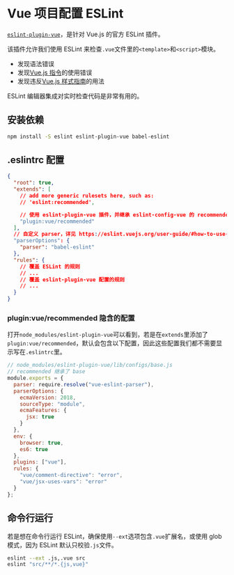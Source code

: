 # Vue 项目配置 ESLint

[`eslint-plugin-vue`](https://github.com/vuejs/eslint-plugin-vue)，是针对 Vue.js 的官方 ESLint 插件。

该插件允许我们使用 ESLint 来检查`.vue`文件里的`<template>`和`<script>`模块。

- 发现语法错误
- 发现[Vue.js 指令](https://vuejs.org/v2/api/#Directives)的使用错误
- 发现违反[Vue.js 样式指南](https://vuejs.org/v2/style-guide/)的用法

ESLint 编辑器集成对实时检查代码是非常有用的。

## 安装依赖

```sh
npm install -S eslint eslint-plugin-vue babel-eslint
```

## .eslintrc 配置

```json
{
  "root": true,
  "extends": [
    // add more generic rulesets here, such as:
    // 'eslint:recommended',

    // 使用 eslint-plugin-vue 插件，并继承 eslint-config-vue 的 recommended 配置
    "plugin:vue/recommended"
  ],
  // 自定义 parser，详见 https://eslint.vuejs.org/user-guide/#how-to-use-custom-parser
  "parserOptions": {
    "parser": "babel-eslint"
  },
  "rules": {
    // 覆盖 ESLint 的规则
    // ...
    // 覆盖 eslint-plugin-vue 配置的规则
    // ...
  }
}
```

### plugin:vue/recommended 隐含的配置

打开`node_modules/eslint-plugin-vue`可以看到，若是在`extends`里添加了`plugin:vue/recommended`，默认会包含以下配置，因此这些配置我们都不需要显示写在`.eslintrc`里。

```js
// node_modules/eslint-plugin-vue/lib/configs/base.js
// recommended 继承了 base
module.exports = {
  parser: require.resolve("vue-eslint-parser"),
  parserOptions: {
    ecmaVersion: 2018,
    sourceType: "module",
    ecmaFeatures: {
      jsx: true
    }
  },
  env: {
    browser: true,
    es6: true
  },
  plugins: ["vue"],
  rules: {
    "vue/comment-directive": "error",
    "vue/jsx-uses-vars": "error"
  }
};
```

## 命令行运行

若是想在命令行运行 ESLint，确保使用`--ext`选项包含`.vue`扩展名，或使用 glob 模式，因为 ESLint 默认只校验`.js`文件。

```sh
eslint --ext .js,.vue src
eslint "src/**/*.{js,vue}"
```
